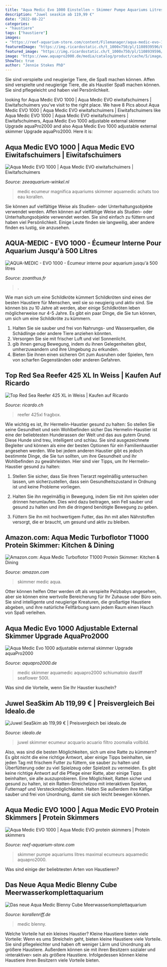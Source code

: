 ```yaml
---
title: "Aqua Medic Evo 1000 Einstellen ~ Skimmer Pumpe Aquariums Litres Maximal Ecumeurs Aquamedic Aquapro2000"
description: "Juwel seaskim ab 119,99 €"
date: "2022-08-22"
categories:
- "haustiere"
tags: ["haustiere"]
images:
- "https://reef-aquarium-store.com/content/Filemanager/aqua-medic-evo-1000-4.jpg_May-1-2019-323pm.jpg"
featuredImage: "https://img.ricardostatic.ch/t_1000x750/pl/1108939596/8/1/top-red-sea-reefer-425-xl-in-weiss.jpg"
featured_image: "https://img.ricardostatic.ch/t_1000x750/pl/1108939596/8/1/top-red-sea-reefer-425-xl-in-weiss.jpg"
image: "https://www.aquapro2000.de/media/catalog/product/cache/5/image/1024x/c657acbaa43513bfcb392d597dba2b11/e/v/evo1000.jpg"
ShowToc: true
author: "Jennie Stokes PhD"
---
```



Sie sind verspielte und neugierige Tiere, die Spaß machen können.
Affen sind verspielte und neugierige Tiere, die als Haustier Spaß machen können. Sie sind pflegeleicht und haben viel Persönlichkeit.

	

		
looking for Aqua Medic EVO 1000 | Aqua Medic EVO eiwitafschuimers | Eiwitafschuimers you've visit to the right place. We have 8 Pics about Aqua Medic EVO 1000 | Aqua Medic EVO eiwitafschuimers | Eiwitafschuimers like Aqua Medic EVO 1000 | Aqua Medic EVO eiwitafschuimers | Eiwitafschuimers, Aqua Medic Evo 1000 adjustable external skimmer Upgrade aquaPro2000 and also Aqua Medic Evo 1000 adjustable external skimmer Upgrade aquaPro2000. Here it is:
		
    
## Aqua Medic EVO 1000 | Aqua Medic EVO Eiwitafschuimers | Eiwitafschuimers

<img loading=lazy src="https://zeeaquarium-winkel.nl/content/Filemanager/aqua-medic-evo-1000-2.jpg_May-1-2019-323pm.jpg" onerror="this.onerror=null;this.src='https://tse3.mm.bing.net/th?id=OIP.SArRIbzLBYyDHtF4mtuIXAHaHa&amp;pid=15.1';" alt="Aqua Medic EVO 1000 | Aqua Medic EVO eiwitafschuimers | Eiwitafschuimers">

_Source: zeeaquarium-winkel.nl_

>medic ecumeur magnifica aquariums skimmer aquamedic achats too eau korallen. 

	

Sie können auf vielfältige Weise als Studien- oder Unterhaltungsobjekte verwendet werden.
Affen können auf vielfältige Weise als Studien- oder Unterhaltungsobjekte verwendet werden. Sie sind einfach zu füttern und haben viel Persönlichkeit. Einige Leute finden sie langweilig, aber andere finden es lustig, sie anzusehen.

    
## AQUA-MEDIC - EVO 1000 - Écumeur Interne Pour Aquarium Jusqu&#039;à 500 Litres

<img loading=lazy src="https://www.zoanthus.fr/19094-medium_default/aqua-medic-evo-1000-ecumeur-interne-pour-aquarium-jusqu-a-500-litres.jpg" onerror="this.onerror=null;this.src='https://tse4.mm.bing.net/th?id=OIP.WF_dGuLXF5MoGJPia6bLUgAAAA&amp;pid=15.1';" alt="AQUA-MEDIC - EVO 1000 - Écumeur interne pour aquarium jusqu&#039;à 500 litres">

_Source: zoanthus.fr_

>. 

	

Wie man sich um eine Schildkröte kümmert
Schildkröten sind eines der besten Haustiere für Menschen, weil sie so neugierig und aktiv sind. Sie können bis zu 10 Jahre alt werden, aber einige Schildkröten leben möglicherweise nur 4-5 Jahre. Es gibt ein paar Dinge, die Sie tun können, um sich um eine Schildkröte zu kümmern.
1) Halten Sie sie sauber und frei von Nahrungs- und Wasserquellen, die Schädlinge oder andere Tiere anziehen könnten.
2) Versorgen Sie sie mit frischer Luft und viel Sonnenlicht.
3) gib ihnen genug Bewegung, indem du ihnen Gelegenheiten gibst, umherzuwandern und ihre Umgebung zu erkunden.
4) Bieten Sie ihnen einen sicheren Ort zum Ausruhen oder Spielen, fern von scharfen Gegenständen oder anderen Gefahren.

    
## Top Red Sea Reefer 425 XL In Weiss | Kaufen Auf Ricardo

<img loading=lazy src="https://img.ricardostatic.ch/t_1000x750/pl/1108939596/8/1/top-red-sea-reefer-425-xl-in-weiss.jpg" onerror="this.onerror=null;this.src='https://tse1.mm.bing.net/th?id=OIP.FrI7h4Z_BZWZ_cTg-lugfwHaFj&amp;pid=15.1';" alt="Top Red Sea Reefer 425 XL in Weiss | Kaufen auf Ricardo">

_Source: ricardo.ch_

>reefer 425xl fragbox. 

	

Wie wichtig es ist, Ihr Hermelin-Haustier gesund zu halten: So stellen Sie seine Gesundheit und sein Wohlbefinden sicher
Das Hermelin-Haustier ist eine der beliebtesten Hunderassen der Welt und das aus gutem Grund. Diese Hunde sind treu, intelligent und schlau. Sie sind ausgezeichnete Begleiter und können als eine der besten Optionen für ein Familienhaustier angesehen werden. Wie bei jedem anderen Haustier gibt es jedoch bestimmte Dinge, die Sie tun sollten, um ihre Gesundheit und ihr Wohlbefinden zu gewährleisten. Hier sind vier Tipps, um Ihr Hermelin-Haustier gesund zu halten:
1. Stellen Sie sicher, dass Sie Ihren Tierarzt regelmäßig untersuchen lassen, um sicherzustellen, dass sein Gesundheitszustand in Ordnung ist und keine Probleme vorliegen.

2. Halten Sie ihn regelmäßig in Bewegung, indem Sie mit ihm spielen oder drinnen herumlaufen. Dies wird dazu beitragen, sein Fell sauber und gesund zu halten und ihm die dringend benötigte Bewegung zu geben.

3. Füttern Sie ihn mit hochwertigem Futter, das ihn mit allen Nährstoffen versorgt, die er braucht, um gesund und aktiv zu bleiben.

    
## Amazon.com: Aqua Medic Turboflotor T1000 Protein Skimmer: Kitchen &amp; Dining

<img loading=lazy src="https://images-na.ssl-images-amazon.com/images/I/41zyX8vO77L.__AC_SY300_QL70_ML2_.jpg" onerror="this.onerror=null;this.src='https://tse2.mm.bing.net/th?id=OIP.v7N-sMmQr1hXZ9WqX_srwgAAAA&amp;pid=15.1';" alt="Amazon.com: Aqua Medic Turboflotor T1000 Protein Skimmer: Kitchen &amp; Dining">

_Source: amazon.com_

>skimmer medic aqua. 

	

Otter können helfen
Otter werden oft als verspielte Pelzbabys angesehen, aber sie können eine wertvolle Bereicherung für Ihr Zuhause oder Büro sein. Sie sind intelligente und neugierige Kreaturen, die großartige Haustiere abgeben, und ihre natürliche Fellfärbung kann jedem Raum einen Hauch von Spaß verleihen.

    
## Aqua Medic Evo 1000 Adjustable External Skimmer Upgrade AquaPro2000

<img loading=lazy src="https://www.aquapro2000.de/media/catalog/product/cache/5/image/1024x/c657acbaa43513bfcb392d597dba2b11/e/v/evo1000.jpg" onerror="this.onerror=null;this.src='https://tse1.mm.bing.net/th?id=OIP.uSqqJFoLLJhVrg61FIZLtAHaHa&amp;pid=15.1';" alt="Aqua Medic Evo 1000 adjustable external skimmer Upgrade aquaPro2000">

_Source: aquapro2000.de_

>medic skimmer aquamedic aquapro2000 schiumatoio dasriff seaflower 500l. 

	

Was sind die Vorteile, wenn Sie Ihr Haustier kuscheln?

    
## Juwel SeaSkim Ab 119,99 € | Preisvergleich Bei Idealo.de

<img loading=lazy src="https://cdn.idealo.com/folder/Product/5140/5/5140506/s1_produktbild_max_1/juwel-seaskim.jpg" onerror="this.onerror=null;this.src='https://tse1.mm.bing.net/th?id=OIP.MDtT9qd-ozHvYbyrf-N4eQHaJB&amp;pid=15.1';" alt="Juwel SeaSkim ab 119,99 € | Preisvergleich bei idealo.de">

_Source: idealo.de_

>juwel skimmer ecumeur acquario acuario filtro zoomalia vollbild. 

	

Also, was sind die besten Möglichkeiten, sich um eine Ratte zu kümmern? Es gibt nicht die eine richtige Antwort, aber einige Tipps beinhalten, sie jeden Tag mit frischem Futter zu füttern, sie sauber zu halten und Überfütterung oder zu viel Spielzeug oder Spielzeit zu vermeiden.
Es gibt keine richtige Antwort auf die Pflege einer Ratte, aber einige Tipps beinhalten, sie alle auszuprobieren. Eine Möglichkeit, Ratten sicher und gesund zu halten, ist ein Ratten-Streichelzoo mit interaktiven Spielen, Futternapf und Versteckmöglichkeiten. Halten Sie außerdem ihre Käfige sauber und frei von Unordnung, damit sie sich leicht bewegen können.

    
## Aqua Medic EVO 1000 | Aqua Medic EVO Protein Skimmers | Protein Skimmers

<img loading=lazy src="https://reef-aquarium-store.com/content/Filemanager/aqua-medic-evo-1000-4.jpg_May-1-2019-323pm.jpg" onerror="this.onerror=null;this.src='https://tse4.mm.bing.net/th?id=OIP.UIXwCmPwNjolFrOJ-6kVIQHaHa&amp;pid=15.1';" alt="Aqua Medic EVO 1000 | Aqua Medic EVO protein skimmers | Protein skimmers">

_Source: reef-aquarium-store.com_

>skimmer pumpe aquariums litres maximal ecumeurs aquamedic aquapro2000. 

	

Was sind einige der beliebtesten Arten von Haustieren?

    
## Das Neue Aqua Medic Blenny Cube Meerwasserkomplettaquarium

<img loading=lazy src="https://www.korallenriff.de/imgThumbs/15691_5ad8522c19e29.jpg" onerror="this.onerror=null;this.src='https://tse3.mm.bing.net/th?id=OIP.us1tbUy54OlmYcGTsF_PBwHaD6&amp;pid=15.1';" alt="Das neue Aqua Medic Blenny Cube Meerwasserkomplettaquarium">

_Source: korallenriff.de_

>medic blenny. 

	

Welche Vorteile hat ein kleines Haustier?
Kleine Haustiere bieten viele Vorteile:
Wenn es ums Streicheln geht, bieten kleine Haustiere viele Vorteile. Sie sind pflegeleichter und haben oft weniger Lärm und Unordnung als größere Haustiere. Außerdem können sie mit ihren Besitzern sozialer und ›interaktiver‹ sein als größere Haustiere. Infolgedessen können kleine Haustiere ihren Besitzern viele Vorteile bieten.

